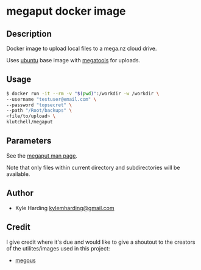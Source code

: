 # megaput docker image #

## Description ##

Docker image to upload local files to a mega.nz cloud drive.

Uses [ubuntu](https://hub.docker.com/_/ubuntu/) base image with [megatools](https://github.com/megous/megatools) for uploads.

## Usage ##

```bash
$ docker run -it --rm -v "$(pwd)":/workdir -w /workdir \
--username "testuser@email.com" \
--password "topsecret" \
--path "/Root/backups" \
<file/to/upload> \
klutchell/megaput
```

## Parameters ##

See the [megaput man page](https://megatools.megous.com/man/megaput.html).

Note that only files within current directory and subdirectories will be available.

## Author ##

* Kyle Harding <kylemharding@gmail.com>

## Credit ##

I give credit where it's due and would like to give a shoutout to the creators of the utilites/images used in this project:
* [megous](https://github.com/megous/)
